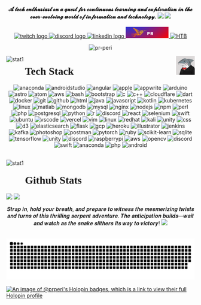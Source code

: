 <h4 align="center">𝓐 𝓽𝓮𝓬𝓱 𝓮𝓷𝓽𝓱𝓾𝓼𝓲𝓪𝓼𝓽 𝓸𝓷 𝓪 𝓺𝓾𝓮𝓼𝓽 𝓯𝓸𝓻 𝓬𝓸𝓷𝓽𝓲𝓷𝓾𝓸𝓾𝓼 𝓵𝓮𝓪𝓻𝓷𝓲𝓷𝓰 𝓪𝓷𝓭 𝓮𝔁𝓹𝓵𝓸𝓻𝓪𝓽𝓲𝓸𝓷 𝓲𝓷 𝓽𝓱𝓮 𝓮𝓿𝓮𝓻-𝓮𝓿𝓸𝓵𝓿𝓲𝓷𝓰 𝔀𝓸𝓻𝓵𝓭 𝓸𝓯 𝓲𝓷𝓯𝓸𝓻𝓶𝓪𝓽𝓲𝓸𝓷 𝓪𝓷𝓭 𝓽𝓮𝓬𝓱𝓷𝓸𝓵𝓸𝓰𝔂. 
  <img src="https://cdn.joypixels.com/products/previews/O6D7BMG8R2DMMNC4LLZH/2406_cjuRwyoxcQAx9zTZ0XClM3a1FNx9uYPV.gif" width="30" />
  <img src="https://cdn.joypixels.com/products/previews/O6D7BMG8R2DMMNC4LLZH/2395_PwTW42SsR2IeSmL5oXnjWONYiAZFgHSB.gif" width="30" />
</h4>

<div align="center">
<a href="https://www.twitch.tv/periii_r" target="_blank">
  <img src="https://img.shields.io/static/v1?message=Twitch&logo=twitch&label=&color=9146FF&logoColor=white&labelColor=&style=for-the-badge" height="30" alt="twitch logo" />
</a>
<a href="https://discordapp.com/users/691190562287648828">
  <img src="https://img.shields.io/static/v1?message=Discord&logo=discord&label=&color=7289DA&logoColor=white&labelColor=&style=for-the-badge" height="30" alt="discord logo" />
</a>
<a href="https://www.linkedin.com/in/perivitta-rajendran/" target="_blank">
  <img src="https://img.shields.io/static/v1?message=LinkedIn&logo=linkedin&label=&color=0077B5&logoColor=white&labelColor=&style=for-the-badge" height="30" alt="linkedin logo" />
</a>
<a href="https://pr-peri.github.io/" target="_blank">
  <img src="website-logo.png" height="30" width="115" alt="PR's Website" />
</a>

<a href="https://app.hackthebox.com/profile/222612" target="_blank">
  <img src="https://github-production-user-asset-6210df.s3.amazonaws.com/46223444/258570393-256ed4aa-0ae4-427b-855b-58ccb5bbbf2a.png" height="30" width="115" alt="HTB" />
</a>

</div>

<p align="center"> <img src="https://komarev.com/ghpvc/?username=pr-peri&label=Profile%20views&color=caf0fe&style=flat" alt="pr-peri" /> </p>


<img align="right" width="50" height="50" src="original.gif"/>

<img align="left" alt="stat1" width="50" height="50" src="https://img.myloview.com.br/posters/glowing-neon-line-scissors-cutting-a-credit-card-icon-isolated-on-black-background-online-payment-cash-withdrawal-financial-operations-shopping-sign-colorful-outline-concept-vector-400-263397388.jpg" >


<h1 style="font-family:verdana;"> Tech Stack </h1>

<p align="center">
  <img src="https://skillicons.dev/icons?i=anaconda" alt="anaconda" width="40" height="40" />
  <img src="https://skillicons.dev/icons?i=androidstudio" alt="androidstudio" width="40" height="40" />
  <img src="https://skillicons.dev/icons?i=angular" alt="angular" width="40" height="40" />
  <img src="https://skillicons.dev/icons?i=apple" alt="apple" width="40" height="40" />
  <img src="https://skillicons.dev/icons?i=appwrite" alt="appwrite" width="40" height="40" />
  <img src="https://skillicons.dev/icons?i=arduino" alt="arduino" width="40" height="40" />
  <img src="https://skillicons.dev/icons?i=astro" alt="astro" width="40" height="40" />
  <img src="https://skillicons.dev/icons?i=atom" alt="atom" width="40" height="40" />
  <img src="https://skillicons.dev/icons?i=aws" alt="aws" width="40" height="40" />
  <img src="https://skillicons.dev/icons?i=bash" alt="bash" width="40" height="40" />
  <img src="https://skillicons.dev/icons?i=bootstrap" alt="bootstrap" width="40" height="40" />
  <img src="https://skillicons.dev/icons?i=c" alt="c" width="40" height="40" />
  <img src="https://skillicons.dev/icons?i=cpp" alt="c++" width="40" height="40" />
  <img src="https://skillicons.dev/icons?i=cloudflare" alt="cloudflare" width="40" height="40" />
  <img src="https://skillicons.dev/icons?i=dart" alt="dart" width="40" height="40" />
  <img src="https://skillicons.dev/icons?i=docker" alt="docker" width="40" height="40" />
  <img src="https://skillicons.dev/icons?i=git" alt="git" width="40" height="40" />
  <img src="https://skillicons.dev/icons?i=github" alt="github" width="40" height="40" />
  <img src="https://skillicons.dev/icons?i=html" alt="html" width="40" height="40" />
  <img src="https://skillicons.dev/icons?i=java" alt="java" width="40" height="40" />
  <img src="https://skillicons.dev/icons?i=js" alt="javascript" width="40" height="40" />
  <img src="https://skillicons.dev/icons?i=kotlin" alt="kotlin" width="40" height="40" />
  <img src="https://skillicons.dev/icons?i=kubernetes" alt="kubernetes" width="40" height="40" />
  <img src="https://skillicons.dev/icons?i=linux" alt="linux" width="40" height="40" />
  <img src="https://skillicons.dev/icons?i=matlab" alt="matlab" width="40" height="40" />
  <img src="https://skillicons.dev/icons?i=mongodb" alt="mongodb" width="40" height="40" />
  <img src="https://skillicons.dev/icons?i=mysql" alt="mysql" width="40" height="40" />
  <img src="https://skillicons.dev/icons?i=nginx" alt="nginx" width="40" height="40" />
  <img src="https://skillicons.dev/icons?i=nodejs" alt="nodejs" width="40" height="40" />
  <img src="https://skillicons.dev/icons?i=npm" alt="npm" width="40" height="40" />
  <img src="https://skillicons.dev/icons?i=perl" alt="perl" width="40" height="40" />
  <img src="https://skillicons.dev/icons?i=php" alt="php" width="40" height="40" />
  <img src="https://skillicons.dev/icons?i=postgres" alt="postgresql" width="40" height="40" />
  <img src="https://skillicons.dev/icons?i=python" alt="python" width="40" height="40" />
  <img src="https://skillicons.dev/icons?i=r" alt="r" width="40" height="40" />
  <img src="https://skillicons.dev/icons?i=discord" alt="discord" width="40" height="40" />
  <img src="https://skillicons.dev/icons?i=react" alt="react" width="40" height="40" />
  <img src="https://skillicons.dev/icons?i=selenium" alt="selenium" width="40" height="40" />
  <img src="https://skillicons.dev/icons?i=swift" alt="swift" width="40" height="40" />
  <img src="https://skillicons.dev/icons?i=ubuntu" alt="ubuntu" width="40" height="40" />
  <img src="https://skillicons.dev/icons?i=vscode" alt="vscode" width="40" height="40" />
  <img src="https://skillicons.dev/icons?i=vercel" alt="vercel" width="40" height="40" />
  <img src="https://skillicons.dev/icons?i=vim" alt="vim" width="40" height="40" />
  <img src="https://skillicons.dev/icons?i=linux" alt="linux" width="40" height="40" />
  <img src="https://skillicons.dev/icons?i=redhat" alt="redhat" width="40" height="40" />
  <img src="https://skillicons.dev/icons?i=kali" alt="kali" width="40" height="40" />
  <img src="https://skillicons.dev/icons?i=unity" alt="unity" width="40" height="40" />
  <img src="https://skillicons.dev/icons?i=css" alt="css" width="40" height="40" />
  <img src="https://skillicons.dev/icons?i=d3" alt="d3" width="40" height="40" />
  <img src="https://skillicons.dev/icons?i=elasticsearch" alt="elasticsearch" width="40" height="40" />
  <img src="https://skillicons.dev/icons?i=flask" alt="flask" width="40" height="40" />
  <img src="https://skillicons.dev/icons?i=gcp" alt="gcp" width="40" height="40" />
  <img src="https://skillicons.dev/icons?i=heroku" alt="heroku" width="40" height="40" />
  <img src="https://skillicons.dev/icons?i=illustrator" alt="illustrator" width="40" height="40" />
  <img src="https://skillicons.dev/icons?i=jenkins" alt="jenkins" width="40" height="40" />
  <img src="https://skillicons.dev/icons?i=kafka" alt="kafka" width="40" height="40" />
  <img src="https://skillicons.dev/icons?i=photoshop" alt="photoshop" width="40" height="40" />
  <img src="https://skillicons.dev/icons?i=postman" alt="postman" width="40" height="40" />
  <img src="https://skillicons.dev/icons?i=pytorch" alt="pytorch" width="40" height="40" />
  <img src="https://skillicons.dev/icons?i=ruby" alt="ruby" width="40" height="40" />
  <img src="https://skillicons.dev/icons?i=scikitlearn" alt="scikit-learn" width="40" height="40" />
  <img src="https://skillicons.dev/icons?i=sqlite" alt="sqlite" width="40" height="40" />
  <img src="https://skillicons.dev/icons?i=tensorflow" alt="tensorflow" width="40" height="40" />
  <img src="https://skillicons.dev/icons?i=unity" alt="unity" width="40" height="40" />
  <img src="https://skillicons.dev/icons?i=discord" alt="discord" width="40" height="40" />
  <img src="https://skillicons.dev/icons?i=raspberrypi" alt="raspberrypi" width="40" height="40" />
  <img src="https://skillicons.dev/icons?i=aws" alt="aws" width="40" height="40" />
  <img src="https://skillicons.dev/icons?i=opencv" alt="opencv" width="40" height="40" />
  <img src="https://skillicons.dev/icons?i=discord" alt="discord" width="40" height="40" />
  <img src="https://skillicons.dev/icons?i=swift" alt="swift" width="40" height="40" />
  <img src="https://skillicons.dev/icons?i=qt" alt="anaconda" width="40" height="40" />
  <img src="https://skillicons.dev/icons?i=php" alt="php" width="40" height="40" />
  <img src="https://skillicons.dev/icons?i=latex" alt="android" width="40" height="40" />


</p>


<br>
<img align="left" alt="stat1" width="50" height="50" src="https://i.pinimg.com/originals/29/54/3f/29543fd962c81b05eb91d373c8f4889b.jpg" >
<h1 style="font-family:verdana;"> Github Stats  </h1>

<p float="left">
  <img src="https://github-readme-stats-sigma-five.vercel.app/api?username=PR-Peri&theme=radical&hide_border=true&include_all_commits=true&count_private=true" width="100" style="width:45%" />
  
  <img src="https://github-readme-streak-stats.herokuapp.com/?user=PR-Peri&theme=radical&hide_border=true" width="100" style="width:45%"/> 
</p>

<p align="center">𝑺𝒕𝒓𝒂𝒑 𝒊𝒏, 𝒉𝒐𝒍𝒅 𝒚𝒐𝒖𝒓 𝒃𝒓𝒆𝒂𝒕𝒉, 𝒂𝒏𝒅 𝒑𝒓𝒆𝒑𝒂𝒓𝒆 𝒕𝒐 𝒘𝒊𝒕𝒏𝒆𝒔𝒔 𝒕𝒉𝒆 𝒎𝒆𝒔𝒎𝒆𝒓𝒊𝒛𝒊𝒏𝒈 𝒕𝒘𝒊𝒔𝒕𝒔 𝒂𝒏𝒅 𝒕𝒖𝒓𝒏𝒔 𝒐𝒇 𝒕𝒉𝒊𝒔 𝒕𝒉𝒓𝒊𝒍𝒍𝒊𝒏𝒈 𝒔𝒆𝒓𝒑𝒆𝒏𝒕 𝒂𝒅𝒗𝒆𝒏𝒕𝒖𝒓𝒆. 𝑻𝒉𝒆 𝒂𝒏𝒕𝒊𝒄𝒊𝒑𝒂𝒕𝒊𝒐𝒏 𝒃𝒖𝒊𝒍𝒅𝒔—𝒘𝒂𝒊𝒕 𝒂𝒏𝒅 𝒘𝒂𝒕𝒄𝒉 𝒂𝒔 𝒕𝒉𝒆 𝒔𝒏𝒂𝒌𝒆 𝒔𝒍𝒊𝒕𝒉𝒆𝒓𝒔 𝒊𝒕𝒔 𝒘𝒂𝒚 𝒕𝒐 𝒗𝒊𝒄𝒕𝒐𝒓𝒚! 
  <img src="https://cdn.joypixels.com/products/previews/O6D7BMG8R2DMMNC4LLZH/3093_HjgESrckdGU7zYxTAYeXKeGd17abTuBS.gif" width="30" />
</p>
<br clear="both">
<div style="display: flex; justify-content: center;">
  <picture style="width: 100%;">
    <source media="(prefers-color-scheme: dark)" srcset="https://raw.githubusercontent.com/platane/platane/output/github-contribution-grid-snake-dark.svg">
    <source media="(prefers-color-scheme: light)" srcset="https://raw.githubusercontent.com/platane/platane/output/github-contribution-grid-snake.svg">
    <img alt="github contribution grid snake animation" src="https://raw.githubusercontent.com/platane/platane/output/github-contribution-grid-snake.svg" style="max-width: 100%; height: auto;" >
  </picture>
</div>

[![An image of @prperi's Holopin badges, which is a link to view their full Holopin profile](https://holopin.me/prperi)](https://holopin.io/@prperi)

